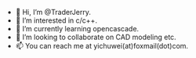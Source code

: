 - 👋 Hi, I’m @TraderJerry.
- 👀 I’m interested in c/c++.
- 🌱 I’m currently learning opencascade.
- 💞️ I’m looking to collaborate on CAD modeling etc.
- 📫 You can reach me at yichuwei(at)foxmail(dot)com.

<!---
TraderJerry/TraderJerry is a ✨ special ✨ repository because its `README.md` (this file) appears on your GitHub profile.
You can click the Preview link to take a look at your changes.
--->
